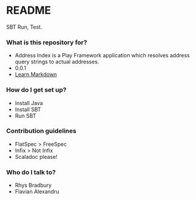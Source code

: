 # README #

SBT Run, Test.

### What is this repository for? ###

* Address Index is a Play Framework application which resolves address query strings to actual addresses.
* 0.0.1
* [Learn Markdown](https://bitbucket.org/tutorials/markdowndemo)

### How do I get set up? ###

* Install Java
* Install SBT
* Run SBT

### Contribution guidelines ###

* FlatSpec > FreeSpec
* Infix > Not Infix
* Scaladoc please!

### Who do I talk to? ###

* Rhys Bradbury
* Flavian Alexandru